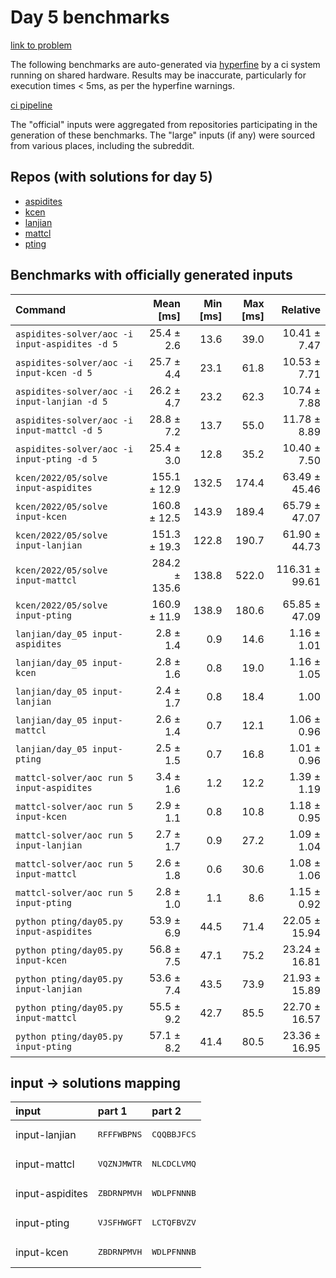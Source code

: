 # Day 5 benchmarks

[link to problem](http://adventofcode.com/2022/day/5)

The following benchmarks are auto-generated via [hyperfine](https://github.com/sharkdp/hyperfine) by a ci system running on shared hardware. Results may be inaccurate, particularly for execution times < 5ms, as per the hyperfine warnings.

[ci pipeline](http://ci.papercode.net:8080/teams/aoc2022/pipelines/aoc-compare-2022)

The "official" inputs were aggregated from repositories participating in the generation of these benchmarks. The "large" inputs (if any) were sourced from various places, including the subreddit.

## Repos (with solutions for day 5)


- [aspidites](https://github.com/aspidites/aoc2022)
- [kcen](https://github.com/kcen/AdventOfCode)
- [lanjian](https://github.com/LanJian/aoc-2022)
- [mattcl](https://github.com/mattcl/aoc2022)
- [pting](https://github.com/pting/aoc2022)

## Benchmarks with officially generated inputs
| Command | Mean [ms] | Min [ms] | Max [ms] | Relative |
|:---|---:|---:|---:|---:|
| `aspidites-solver/aoc -i input-aspidites -d 5` | 25.4 ± 2.6 | 13.6 | 39.0 | 10.41 ± 7.47 |
| `aspidites-solver/aoc -i input-kcen -d 5` | 25.7 ± 4.4 | 23.1 | 61.8 | 10.53 ± 7.71 |
| `aspidites-solver/aoc -i input-lanjian -d 5` | 26.2 ± 4.7 | 23.2 | 62.3 | 10.74 ± 7.88 |
| `aspidites-solver/aoc -i input-mattcl -d 5` | 28.8 ± 7.2 | 13.7 | 55.0 | 11.78 ± 8.89 |
| `aspidites-solver/aoc -i input-pting -d 5` | 25.4 ± 3.0 | 12.8 | 35.2 | 10.40 ± 7.50 |
| `kcen/2022/05/solve input-aspidites` | 155.1 ± 12.9 | 132.5 | 174.4 | 63.49 ± 45.46 |
| `kcen/2022/05/solve input-kcen` | 160.8 ± 12.5 | 143.9 | 189.4 | 65.79 ± 47.07 |
| `kcen/2022/05/solve input-lanjian` | 151.3 ± 19.3 | 122.8 | 190.7 | 61.90 ± 44.73 |
| `kcen/2022/05/solve input-mattcl` | 284.2 ± 135.6 | 138.8 | 522.0 | 116.31 ± 99.61 |
| `kcen/2022/05/solve input-pting` | 160.9 ± 11.9 | 138.9 | 180.6 | 65.85 ± 47.09 |
| `lanjian/day_05 input-aspidites` | 2.8 ± 1.4 | 0.9 | 14.6 | 1.16 ± 1.01 |
| `lanjian/day_05 input-kcen` | 2.8 ± 1.6 | 0.8 | 19.0 | 1.16 ± 1.05 |
| `lanjian/day_05 input-lanjian` | 2.4 ± 1.7 | 0.8 | 18.4 | 1.00 |
| `lanjian/day_05 input-mattcl` | 2.6 ± 1.4 | 0.7 | 12.1 | 1.06 ± 0.96 |
| `lanjian/day_05 input-pting` | 2.5 ± 1.5 | 0.7 | 16.8 | 1.01 ± 0.96 |
| `mattcl-solver/aoc run 5 input-aspidites` | 3.4 ± 1.6 | 1.2 | 12.2 | 1.39 ± 1.19 |
| `mattcl-solver/aoc run 5 input-kcen` | 2.9 ± 1.1 | 0.8 | 10.8 | 1.18 ± 0.95 |
| `mattcl-solver/aoc run 5 input-lanjian` | 2.7 ± 1.7 | 0.9 | 27.2 | 1.09 ± 1.04 |
| `mattcl-solver/aoc run 5 input-mattcl` | 2.6 ± 1.8 | 0.6 | 30.6 | 1.08 ± 1.06 |
| `mattcl-solver/aoc run 5 input-pting` | 2.8 ± 1.0 | 1.1 | 8.6 | 1.15 ± 0.92 |
| `python pting/day05.py input-aspidites` | 53.9 ± 6.9 | 44.5 | 71.4 | 22.05 ± 15.94 |
| `python pting/day05.py input-kcen` | 56.8 ± 7.5 | 47.1 | 75.2 | 23.24 ± 16.81 |
| `python pting/day05.py input-lanjian` | 53.6 ± 7.4 | 43.5 | 73.9 | 21.93 ± 15.89 |
| `python pting/day05.py input-mattcl` | 55.5 ± 9.2 | 42.7 | 85.5 | 22.70 ± 16.57 |
| `python pting/day05.py input-pting` | 57.1 ± 8.2 | 41.4 | 80.5 | 23.36 ± 16.95 |

## input -> solutions mapping
|input|part 1|part 2|
|:---|:---|:---|
|input-lanjian|<pre>RFFFWBPNS</pre>|<pre>CQQBBJFCS</pre>|
|input-mattcl|<pre>VQZNJMWTR</pre>|<pre>NLCDCLVMQ</pre>|
|input-aspidites|<pre>ZBDRNPMVH</pre>|<pre>WDLPFNNNB</pre>|
|input-pting|<pre>VJSFHWGFT</pre>|<pre>LCTQFBVZV</pre>|
|input-kcen|<pre>ZBDRNPMVH</pre>|<pre>WDLPFNNNB</pre>|
